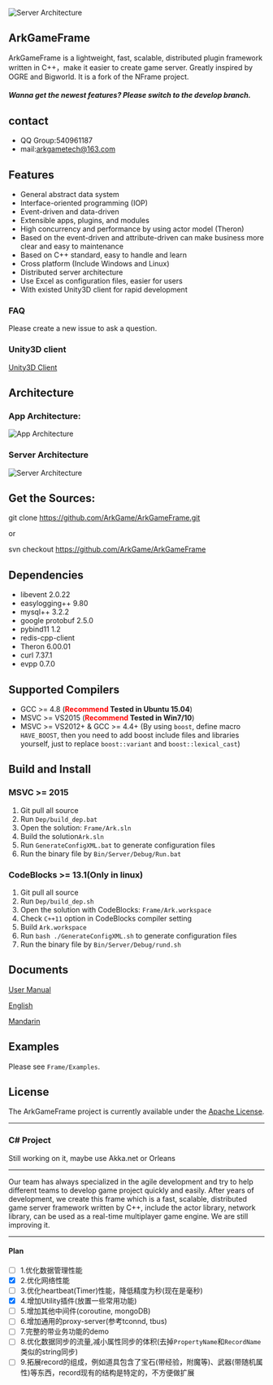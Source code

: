 ![Server Architecture](https://raw.githubusercontent.com/ArkGame/ArkGameFrame/master/Doc/asserts/imgs/ArkGameFrame.png)

## ArkGameFrame
ArkGameFrame is a lightweight, fast, scalable, distributed plugin framework written in C++，make it easier to create game server. Greatly inspired by OGRE and Bigworld. It is a fork of the NFrame project.
##### Wanna get the newest features? Please switch to the develop branch.

## contact
- QQ Group:540961187
- mail:arkgametech@163.com

## Features
- General abstract data system
- Interface-oriented programming (IOP)
- Event-driven and data-driven
- Extensible apps, plugins, and modules
- High concurrency and performance by using actor model (Theron)
- Based on the event-driven and attribute-driven can make business more clear and easy to maintenance
- Based on C++ standard, easy to handle and learn
- Cross platform (Include Windows and Linux)
- Distributed server architecture
- Use Excel as configuration files, easier for users
- With existed Unity3D client for rapid development

### FAQ
Please create a new issue to ask a question.

### Unity3D client
[Unity3D Client](https://github.com/ArkGame/ArkClient-Unity3D)

## Architecture

### App Architecture:
![App Architecture](https://raw.githubusercontent.com/ArkGame/ArkGameFrame/master/Doc/asserts/imgs/AppArchitecture.png)

### Server Architecture
![Server Architecture](https://raw.githubusercontent.com/ArkGame/ArkGameFrame/master/Doc/asserts/imgs/ServerArchitecture.png)

## Get the Sources:

git clone https://github.com/ArkGame/ArkGameFrame.git

or

svn checkout https://github.com/ArkGame/ArkGameFrame


## Dependencies

- libevent 2.0.22
- easylogging++ 9.80
- mysql++ 3.2.2
- google protobuf 2.5.0
- pybind11 1.2
- redis-cpp-client 
- Theron 6.00.01
- curl 7.37.1
- evpp 0.7.0

## Supported Compilers

* GCC >= 4.8 (**<font color=red>Recommend</font> Tested in Ubuntu 15.04**)
* MSVC >= VS2015 (**<font color=red>Recommend</font> Tested in Win7/10**)
* MSVC >= VS2012+ & GCC >= 4.4+ (By using ```boost```, define macro ```HAVE_BOOST```, then you need to add boost include files and libraries yourself, just to replace ```boost::variant``` and ```boost::lexical_cast```)

## Build and Install
### MSVC >= 2015

1. Git pull all source
2. Run ```Dep/build_dep.bat```
3. Open the solution: ```Frame/Ark.sln```
4. Build the solution```Ark.sln```
5. Run ```GenerateConfigXML.bat``` to generate configuration files
6. Run the binary file by ```Bin/Server/Debug/Run.bat```

### CodeBlocks >= 13.1(Only in linux)

1. Git pull all source
2. Run ```Dep/build_dep.sh```
3. Open the solution with CodeBlocks: ```Frame/Ark.workspace```
4. Check ```C++11``` option in CodeBlocks compiler setting
5. Build ```Ark.workspace```
6. Run ```bash ./GenerateConfigXML.sh``` to generate configuration files
6. Run the binary file by ```Bin/Server/Debug/rund.sh```

## Documents
[User Manual](https://arkgame.github.io/ArkGameFrame/)

[English](https://github.com/ArkGame/ArkGameFrame/blob/master/Doc/doc_EN.md)

[Mandarin](https://github.com/ArkGame/ArkGameFrame/blob/master/Doc/doc_ZH.md)

## Examples
Please see ```Frame/Examples```.

## License
The ArkGameFrame project is currently available under the [Apache License](https://github.com/ArkGame/ArkGameFrame/blob/master/LICENSE).


----------
### C# Project
Still working on it, maybe use Akka.net or Orleans

----------
Our team has always specialized in the agile development and try to help different teams to develop game project quickly and easily. After years of development, we create this frame which is a fast, scalable, distributed game server framework written by C++, include the actor library, network library, can be used as a real-time multiplayer game engine. We are still improving it.

----------

#### Plan
- [ ] 1.优化数据管理性能
- [x] 2.优化网络性能
- [ ] 3.优化heartbeat(Timer)性能，降低精度为秒(现在是毫秒)
- [x] 4.增加Utility插件(放置一些常用功能)
- [ ] 5.增加其他中间件(coroutine, mongoDB)
- [ ] 6.增加通用的proxy-server(参考tconnd, tbus)
- [ ] 7.完整的带业务功能的demo
- [ ] 8.优化数据同步的流量,减小属性同步的体积(去掉```PropertyName```和```RecordName```类似的string同步)
- [ ] 9.拓展record的组成，例如道具包含了宝石(带经验，附魔等)、武器(带随机属性)等东西，record现有的结构是特定的，不方便做扩展

